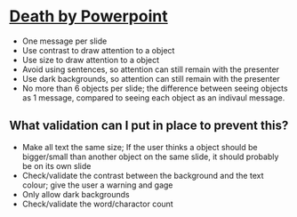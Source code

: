 # [Death by Powerpoint](https://www.youtube.com/watch?v=Iwpi1Lm6dFo)

- One message per slide
- Use contrast to draw attention to a object
- Use size to draw attention to a object
- Avoid using sentences, so attention can still remain with the presenter
- Use dark backgrounds, so attention can still remain with the presenter
- No more than 6 objects per slide; the difference between seeing objects as 1 message, compared to seeing each object as an indivaul message.

## What validation can I put in place to prevent this?

- Make all text the same size; If the user thinks a object should be bigger/small than another object on the same slide, it should probably be on its own slide
- Check/validate the contrast between the background and the text colour; give the user a warning and gage
- Only allow dark backgrounds
- Check/validate the word/charactor count